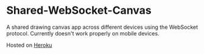 # Shared-WebSocket-Canvas
A shared drawing canvas app across different devices using the WebSocket protocol.
Currently doesn't work properly on mobile devices.

Hosted on [Heroku](http://webcanv.herokuapp.com/)

